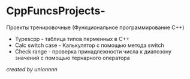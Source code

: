 # CppFuncsProjects-
Проекты тренировочные (Функциональное программирование C++)
- Typescpp - таблица типов перменных в C++
- Calc switch case - Калькулятор с помощью метода switch 
- Check range - проверка принадлежности числа к диапозону значений с помощью тернарного оператора  























*created by unionnnn*
